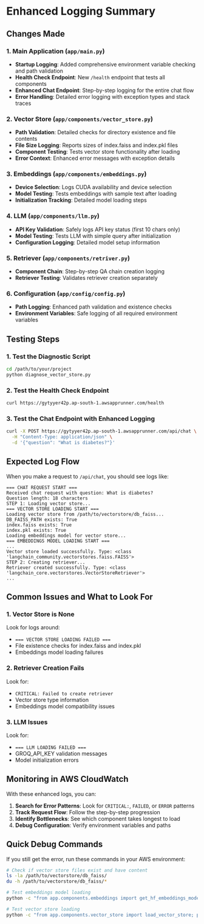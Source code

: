 # Enhanced Logging Summary

## Changes Made

### 1. Main Application (`app/main.py`)
- **Startup Logging**: Added comprehensive environment variable checking and path validation
- **Health Check Endpoint**: New `/health` endpoint that tests all components
- **Enhanced Chat Endpoint**: Step-by-step logging for the entire chat flow
- **Error Handling**: Detailed error logging with exception types and stack traces

### 2. Vector Store (`app/components/vector_store.py`)
- **Path Validation**: Detailed checks for directory existence and file contents
- **File Size Logging**: Reports sizes of index.faiss and index.pkl files
- **Component Testing**: Tests vector store functionality after loading
- **Error Context**: Enhanced error messages with exception details

### 3. Embeddings (`app/components/embeddings.py`)
- **Device Selection**: Logs CUDA availability and device selection
- **Model Testing**: Tests embeddings with sample text after loading
- **Initialization Tracking**: Detailed model loading steps

### 4. LLM (`app/components/llm.py`)
- **API Key Validation**: Safely logs API key status (first 10 chars only)
- **Model Testing**: Tests LLM with simple query after initialization
- **Configuration Logging**: Detailed model setup information

### 5. Retriever (`app/components/retriver.py`)
- **Component Chain**: Step-by-step QA chain creation logging
- **Retriever Testing**: Validates retriever creation separately

### 6. Configuration (`app/config/config.py`)
- **Path Logging**: Enhanced path validation and existence checks
- **Environment Variables**: Safe logging of all required environment variables

## Testing Steps

### 1. Test the Diagnostic Script
```bash
cd /path/to/your/project
python diagnose_vector_store.py
```

### 2. Test the Health Check Endpoint
```bash
curl https://gytyyer42p.ap-south-1.awsapprunner.com/health
```

### 3. Test the Chat Endpoint with Enhanced Logging
```bash
curl -X POST https://gytyyer42p.ap-south-1.awsapprunner.com/api/chat \
  -H "Content-Type: application/json" \
  -d '{"question": "What is diabetes?"}'
```

## Expected Log Flow

When you make a request to `/api/chat`, you should see logs like:

```
=== CHAT REQUEST START ===
Received chat request with question: What is diabetes?
Question length: 18 characters
STEP 1: Loading vector store...
=== VECTOR STORE LOADING START ===
Loading vector store from /path/to/vectorstore/db_faiss...
DB_FAISS_PATH exists: True
index.faiss exists: True
index.pkl exists: True
Loading embeddings model for vector store...
=== EMBEDDINGS MODEL LOADING START ===
...
Vector store loaded successfully. Type: <class 'langchain_community.vectorstores.faiss.FAISS'>
STEP 2: Creating retriever...
Retriever created successfully. Type: <class 'langchain_core.vectorstores.VectorStoreRetriever'>
...
```

## Common Issues and What to Look For

### 1. Vector Store is None
Look for logs around:
- `=== VECTOR STORE LOADING FAILED ===`
- File existence checks for index.faiss and index.pkl
- Embeddings model loading failures

### 2. Retriever Creation Fails
Look for:
- `CRITICAL: Failed to create retriever`
- Vector store type information
- Embeddings model compatibility issues

### 3. LLM Issues
Look for:
- `=== LLM LOADING FAILED ===`
- GROQ_API_KEY validation messages
- Model initialization errors

## Monitoring in AWS CloudWatch

With these enhanced logs, you can:

1. **Search for Error Patterns**: Look for `CRITICAL:`, `FAILED`, or `ERROR` patterns
2. **Track Request Flow**: Follow the step-by-step progression
3. **Identify Bottlenecks**: See which component takes longest to load
4. **Debug Configuration**: Verify environment variables and paths

## Quick Debug Commands

If you still get the error, run these commands in your AWS environment:

```bash
# Check if vector store files exist and have content
ls -la /path/to/vectorstore/db_faiss/
du -h /path/to/vectorstore/db_faiss/*

# Test embeddings model loading
python -c "from app.components.embeddings import get_hf_embeddings_model; print(get_hf_embeddings_model())"

# Test vector store loading
python -c "from app.components.vector_store import load_vector_store; print(load_vector_store())"
```
